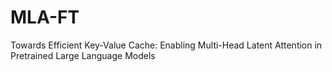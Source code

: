 # MLA-FT
Towards Efficient Key-Value Cache: Enabling Multi-Head Latent Attention in Pretrained Large Language Models
